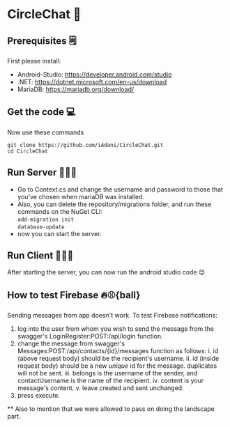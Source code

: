 # CircleChat 📲

## Prerequisites 🗒
First please install:

- Android-Studio: https://developer.android.com/studio
- .NET: https://dotnet.microsoft.com/en-us/download
- MariaDB: https://mariadb.org/download/

## Get the code 💻
Now use these commands

`git clone https://github.com/iAdani/CircleChat.git`<br/>
`cd CircleChat`

## Run Server 👨🏽‍💻
* Go to Context.cs and change the username and password to those that you've chosen when mariaDB was installed.
* Also, you can delete the repository/migrations folder, and run these commands on the NuGet CLI:<br/>
`add-migration init`<br/>
`database-update`
* now you can start the server.

## Run Client 👨🏽‍💻
After starting the server, you can now run the android studio code 😊

## How to test Firebase 🔥⚾\{ball}
Sending messages from app doesn't work.
To test Firebase notifications: 
1) log into the user from whom you wish to send the message from the swagger's LoginRegister:POST:/api/login function.
2) change the message from swagger's Messages:POST:/api/contacts/{id}/messages function as follows:
   i. id (above request body) should be the recipient's username.
  ii. id (inside request body) should be a new *unique* id for the message. duplicates will not be sent.
 iii. belongs is the username of the sender, and contactUsername is the name of the recipient.
  iv. content is your message's content.
   v. leave created and sent unchanged.
3) press execute.



** Also to mention that we were allowed to pass on doing the landscape part.
